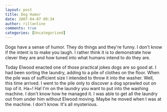 ```yaml
---
layout: post
title: Dog Humor
date: 2007-04-07 09:34
author: rillonline
comments: true
categories: [Uncategorized]
---
```

<p>Dogs have a sense of humor. They do things and they're funny. I don't know if the intent is to make you laugh. I rather think it is to demonstrate how clever they are and how tuned into what humans intend to do they are.
<p>Today Elwood enacted one of those practical jokes dogs are so good at. I had been sorting the laundry, adding to a pile of clothes on the floor. When the pile was of sufficient size I intended to throw it into the washer. Well, this time arrived. I went to the pile only to discover a dog sprawled out on top of it. Ha~! Ha! I'm on the laundry you want to put into the washing machine. I don't know how he managed it. I was able to get all the laundry out from under him without Elwood moving. Maybe he moved when I was at the machine. I don't know. It's all mysterious.
